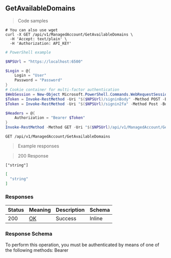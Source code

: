 
## GetAvailableDomains

<a id="opIdGetAvailableDomains"></a>

> Code samples

```shell
# You can also use wget
curl -X GET /api/v1/ManagedAccount/GetAvailableDomains \
  -H 'Accept: text/plain' \
  -H 'Authorization: API_KEY'

```

```powershell
# PowerShell example

$NPSUrl = "https://localhost:6500"

$Login = @{
    Login = "User"
    Password = "Password"
}
# Cookie container for multi-factor authentication
$WebSession = New-Object Microsoft.PowerShell.Commands.WebRequestSession
$Token = Invoke-RestMethod -Uri "$($NPSUrl)/signinBody" -Method POST -Body (ConvertTo-Json $Login) -WebSession $WebSession -ContentType "application/json"
$Token = Invoke-RestMethod -Uri "$($NPSUrl)/signin2fa" -Method Post -Body $MfaCode -Headers @{Authorization = "Bearer $Token"} -WebSession $WebSession -ContentType "application/json"

$Headers = @{
    Authorization = "Bearer $Token"
}
Invoke-RestMethod -Method GET -Uri "$($NPSUrl)/api/v1/ManagedAccount/GetAvailableDomains -Headers $Headers -ContentType "application/json"
```

`GET /api/v1/ManagedAccount/GetAvailableDomains`

> Example responses

> 200 Response

```
["string"]
```

```json
[
  "string"
]
```

<h3 id="getavailabledomains-responses">Responses</h3>

|Status|Meaning|Description|Schema|
|---|---|---|---|
|200|[OK](https://tools.ietf.org/html/rfc7231#section-6.3.1)|Success|Inline|

<h3 id="getavailabledomains-responseschema">Response Schema</h3>

<aside class="warning">
To perform this operation, you must be authenticated by means of one of the following methods:
Bearer
</aside>


